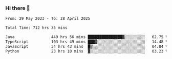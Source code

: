 ### Hi there 👋

<!--START_SECTION:waka-->

```txt
From: 29 May 2023 - To: 28 April 2025

Total Time: 712 hrs 35 mins

Java                449 hrs 56 mins ███████████████▓░░░░░░░░░   62.75 %
TypeScript          103 hrs 49 mins ███▓░░░░░░░░░░░░░░░░░░░░░   14.48 %
JavaScript          34 hrs 43 mins  █▒░░░░░░░░░░░░░░░░░░░░░░░   04.84 %
Python              23 hrs 10 mins  ▓░░░░░░░░░░░░░░░░░░░░░░░░   03.23 %
```

<!--END_SECTION:waka-->
<!--
**the-beef-calculator/the-beef-calculator** is a ✨ _special_ ✨ repository because its `README.md` (this file) appears on your GitHub profile.

Here are some ideas to get you started:

- 🔭 I’m currently working on ...
- 🌱 I’m currently learning ...
- 👯 I’m looking to collaborate on ...
- 🤔 I’m looking for help with ...
- 💬 Ask me about ...
- 📫 How to reach me: ...
- 😄 Pronouns: ...
- ⚡ Fun fact: ...
-->
